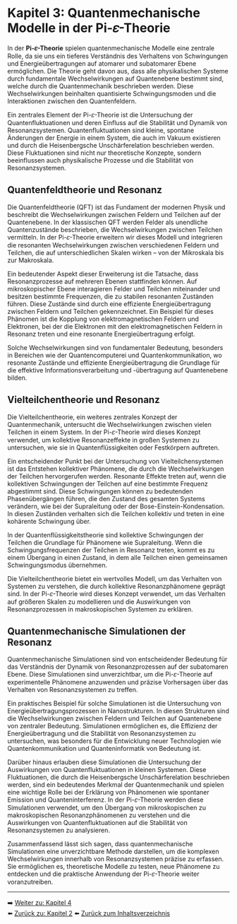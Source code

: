# Kapitel 3: Quantenmechanische Modelle in der Pi-𝜀-Theorie

In der **Pi-𝜀-Theorie** spielen quantenmechanische Modelle eine zentrale Rolle, da sie uns ein tieferes Verständnis des Verhaltens von Schwingungen und Energieübertragungen auf atomarer und subatomarer Ebene ermöglichen. Die Theorie geht davon aus, dass alle physikalischen Systeme durch fundamentale Wechselwirkungen auf Quantenebene bestimmt sind, welche durch die Quantenmechanik beschrieben werden. Diese Wechselwirkungen beinhalten quantisierte Schwingungsmoden und die Interaktionen zwischen den Quantenfeldern.

Ein zentrales Element der Pi-𝜀-Theorie ist die Untersuchung der Quantenfluktuationen und deren Einfluss auf die Stabilität und Dynamik von Resonanzsystemen. Quantenfluktuationen sind kleine, spontane Änderungen der Energie in einem System, die auch im Vakuum existieren und durch die Heisenbergsche Unschärferelation beschrieben werden. Diese Fluktuationen sind nicht nur theoretische Konzepte, sondern beeinflussen auch physikalische Prozesse und die Stabilität von Resonanzsystemen.

## Quantenfeldtheorie und Resonanz

Die Quantenfeldtheorie (QFT) ist das Fundament der modernen Physik und beschreibt die Wechselwirkungen zwischen Feldern und Teilchen auf der Quantenebene. In der klassischen QFT werden Felder als unendliche Quantenzustände beschrieben, die Wechselwirkungen zwischen Teilchen vermitteln. In der Pi-𝜀-Theorie erweitern wir dieses Modell und integrieren die resonanten Wechselwirkungen zwischen verschiedenen Feldern und Teilchen, die auf unterschiedlichen Skalen wirken – von der Mikroskala bis zur Makroskala.

Ein bedeutender Aspekt dieser Erweiterung ist die Tatsache, dass Resonanzprozesse auf mehreren Ebenen stattfinden können. Auf mikroskopischer Ebene interagieren Felder und Teilchen miteinander und besitzen bestimmte Frequenzen, die zu stabilen resonanten Zuständen führen. Diese Zustände sind durch eine effiziente Energieübertragung zwischen Feldern und Teilchen gekennzeichnet. Ein Beispiel für dieses Phänomen ist die Kopplung von elektromagnetischen Feldern und Elektronen, bei der die Elektronen mit den elektromagnetischen Feldern in Resonanz treten und eine resonante Energieübertragung erfolgt.

Solche Wechselwirkungen sind von fundamentaler Bedeutung, besonders in Bereichen wie der Quantencomputerei und Quantenkommunikation, wo resonante Zustände und effiziente Energieübertragung die Grundlage für die effektive Informationsverarbeitung und -übertragung auf Quantenebene bilden.

## Vielteilchentheorie und Resonanz

Die Vielteilchentheorie, ein weiteres zentrales Konzept der Quantenmechanik, untersucht die Wechselwirkungen zwischen vielen Teilchen in einem System. In der Pi-𝜀-Theorie wird dieses Konzept verwendet, um kollektive Resonanzeffekte in großen Systemen zu untersuchen, wie sie in Quantenflüssigkeiten oder Festkörpern auftreten.

Ein entscheidender Punkt bei der Untersuchung von Vielteilchensystemen ist das Entstehen kollektiver Phänomene, die durch die Wechselwirkungen der Teilchen hervorgerufen werden. Resonante Effekte treten auf, wenn die kollektiven Schwingungen der Teilchen auf eine bestimmte Frequenz abgestimmt sind. Diese Schwingungen können zu bedeutenden Phasenübergängen führen, die den Zustand des gesamten Systems verändern, wie bei der Supraleitung oder der Bose-Einstein-Kondensation. In diesen Zuständen verhalten sich die Teilchen kollektiv und treten in eine kohärente Schwingung über.

In der Quantenflüssigkeitstheorie sind kollektive Schwingungen der Teilchen die Grundlage für Phänomene wie Supraleitung. Wenn die Schwingungsfrequenzen der Teilchen in Resonanz treten, kommt es zu einem Übergang in einen Zustand, in dem alle Teilchen einen gemeinsamen Schwingungsmodus übernehmen.

Die Vielteilchentheorie bietet ein wertvolles Modell, um das Verhalten von Systemen zu verstehen, die durch kollektive Resonanzphänomene geprägt sind. In der Pi-𝜀-Theorie wird dieses Konzept verwendet, um das Verhalten auf größeren Skalen zu modellieren und die Auswirkungen von Resonanzprozessen in makroskopischen Systemen zu erklären.

## Quantenmechanische Simulationen der Resonanz

Quantenmechanische Simulationen sind von entscheidender Bedeutung für das Verständnis der Dynamik von Resonanzprozessen auf der subatomaren Ebene. Diese Simulationen sind unverzichtbar, um die Pi-𝜀-Theorie auf experimentelle Phänomene anzuwenden und präzise Vorhersagen über das Verhalten von Resonanzsystemen zu treffen.

Ein praktisches Beispiel für solche Simulationen ist die Untersuchung von Energieübertragungsprozessen in Nanostrukturen. In diesen Strukturen sind die Wechselwirkungen zwischen Feldern und Teilchen auf Quantenebene von zentraler Bedeutung. Simulationen ermöglichen es, die Effizienz der Energieübertragung und die Stabilität von Resonanzsystemen zu untersuchen, was besonders für die Entwicklung neuer Technologien wie Quantenkommunikation und Quanteninformatik von Bedeutung ist.

Darüber hinaus erlauben diese Simulationen die Untersuchung der Auswirkungen von Quantenfluktuationen in kleinen Systemen. Diese Fluktuationen, die durch die Heisenbergsche Unschärferelation beschrieben werden, sind ein bedeutendes Merkmal der Quantenmechanik und spielen eine wichtige Rolle bei der Erklärung von Phänomenen wie spontaner Emission und Quanteninterferenz. In der Pi-𝜀-Theorie werden diese Simulationen verwendet, um den Übergang von mikroskopischen zu makroskopischen Resonanzphänomenen zu verstehen und die Auswirkungen von Quantenfluktuationen auf die Stabilität von Resonanzsystemen zu analysieren.

Zusammenfassend lässt sich sagen, dass quantenmechanische Simulationen eine unverzichtbare Methode darstellen, um die komplexen Wechselwirkungen innerhalb von Resonanzsystemen präzise zu erfassen. Sie ermöglichen es, theoretische Modelle zu testen, neue Phänomene zu entdecken und die praktische Anwendung der Pi-𝜀-Theorie weiter voranzutreiben.

---

➡️ [Weiter zu: Kapitel 4](Kapitel_4.md)  
⬅️ [Zurück zu: Kapitel 2](Kapitel_2.md)
⬅️ [Zurück zum Inhaltsverzeichnis](README.md)